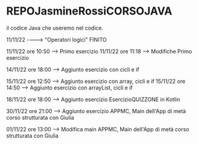 # REPOJasmineRossiCORSOJAVA


il codice Java che useremo nel codice.


11/11/22 ----> "Operatori logici" FINITO 

11/11/22 ore 10:50 --> Primo esercizio
11/11/22 ore 11:18 --> Modifiche Primo esercizio

14/11/22 ore 18:00 --> Aggiunto esercizio con cicli e if

15/11/22 ore 12:50 --> Aggiunto esercizio con array, cicli e if
15/11/22 ore 14:50 --> Aggiunto esercizio con arrayList, cicli e if

18/11/22 ore 18:00 --> Aggiunto esercizio EsercizioQUIZZONE in Kotlin

30/11/22 ore 21:00 --> Aggiunto esercizio APPMC, Main dell'App di metà corso strutturata con Giulia

01/11/22 ore 13:00 --> Modifica main APPMC, Main dell'App di metà corso strutturata con Giulia 

